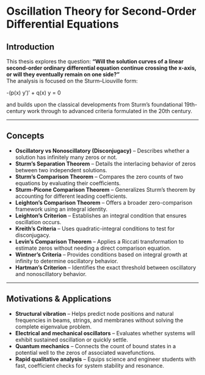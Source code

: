 # Oscillation Theory for Second-Order Differential Equations

## Introduction
This thesis explores the question: **“Will the solution curves of a linear second-order ordinary differential equation continue crossing the x-axis, or will they eventually remain on one side?”**  
The analysis is focused on the Sturm–Liouville form:

-(p(x) y′)′ + q(x) y = 0

and builds upon the classical developments from Sturm’s foundational 19th-century work through to advanced criteria formulated in the 20th century.

---

## Concepts

* **Oscillatory vs Nonoscillatory (Disconjugacy)** – Describes whether a solution has infinitely many zeros or not.
* **Sturm’s Separation Theorem** – Details the interlacing behavior of zeros between two independent solutions.
* **Sturm’s Comparison Theorem** – Compares the zero counts of two equations by evaluating their coefficients.
* **Sturm-Picone Comparison Theorem** – Generalizes Sturm’s theorem by accounting for different leading coefficients.
* **Leighton’s Comparison Theorem** – Offers a broader zero-comparison framework using an integral identity.
* **Leighton’s Criterion** – Establishes an integral condition that ensures oscillation occurs.
* **Kreith’s Criteria** – Uses quadratic-integral conditions to test for disconjugacy.
* **Levin’s Comparison Theorem** – Applies a Riccati transformation to estimate zeros without needing a direct comparison equation.
* **Wintner’s Criteria** – Provides conditions based on integral growth at infinity to determine oscillatory behavior.
* **Hartman’s Criterion** – Identifies the exact threshold between oscillatory and nonoscillatory behavior.

---

## Motivations & Applications

* **Structural vibration** – Helps predict node positions and natural frequencies in beams, strings, and membranes without solving the complete eigenvalue problem.
* **Electrical and mechanical oscillators** – Evaluates whether systems will exhibit sustained oscillation or quickly settle.
* **Quantum mechanics** – Connects the count of bound states in a potential well to the zeros of associated wavefunctions.
* **Rapid qualitative analysis** – Equips science and engineer students with fast, coefficient checks for system stability and resonance.
